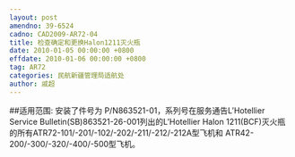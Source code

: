 ```yaml
---
layout: post
amendno: 39-6524
cadno: CAD2009-AR72-04
title: 检查确定和更换Halon1211灭火瓶
date: 2010-01-05 00:00:00 +0800
effdate: 2010-01-06 00:00:00 +0800
tag: AR72
categories: 民航新疆管理局适航处
author: 戚超
---
```


##适用范围:
安装了件号为 P/N863521-01，系列号在服务通告L’Hotellier Service Bulletin(SB)863521-26-001列出的L’Hotellier Halon 1211(BCF)灭火瓶的所有ATR72-101/-201/-102/-202/-211/-212/-212A型飞机和 ATR42-200/-300/-320/-400/-500型飞机。

